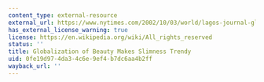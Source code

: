 ```yaml
---
content_type: external-resource
external_url: https://www.nytimes.com/2002/10/03/world/lagos-journal-globalization-of-beauty-makes-slimness-trendy.html#:~:text=With%20no%20success%2C%20Nigeria%20had,Miss%20World%20pageant%20for%20years.&text=''The%20judges%20had%20always%20looked,%2DBruce%2C%2038%2C%20said.
has_external_license_warning: true
license: https://en.wikipedia.org/wiki/All_rights_reserved
status: ''
title: Globalization of Beauty Makes Slimness Trendy
uid: 0fe19d97-4da3-4c6e-9ef4-b7dc6aa4b2ff
wayback_url: ''
---
```


